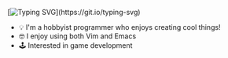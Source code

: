 [![Typing SVG](https://readme-typing-svg.demolab.com?font=Fira+Code&weight=700&size=30&pause=1000&color=00A101&width=435&lines=Hello!+%F0%9F%91%8B;I'm+Bubsy!)](https://git.io/typing-svg)

- 💡 I'm a hobbyist programmer who enjoys creating cool things!
- 🤓 I enjoy using both Vim and Emacs
- 🕹️ Interested in game development
